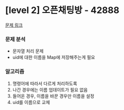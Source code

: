 # [level 2] 오픈채팅방 - 42888

[문제 링크](https://school.programmers.co.kr/learn/courses/30/lessons/42888?language=javascript)

### 문제 분석

- 문자열 처리 문제
- uid에 대한 이름을 Map에 저장해주는게 필요

### 알고리즘

1. 명령어에 따라서 다르게 처리하도록
2. 나간 경우에는 이름 업데이트가 필요 없음
3. 들어온 경우, 이름을 바꾼 경우만 이름을 설정
4. uid를 이름으로 교체
